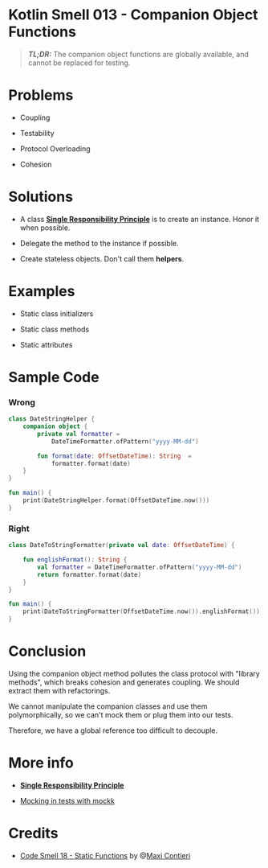 # Kotlin Smell 013 - Companion Object Functions

> ***TL;DR:*** The companion object functions are globally available, and cannot be replaced for testing.

# Problems

*   Coupling
    
*   Testability
    
*   Protocol Overloading
    
*   Cohesion
    

# Solutions

*   A class [**Single Responsibility Principle**](https://en.wikipedia.org/wiki/Single-responsibility_principle) is to create an instance. Honor it when possible.
    
*   Delegate the method to the instance if possible.
    
*   Create stateless objects. Don't call them **helpers**.
    

# Examples

*   Static class initializers
    
*   Static class methods
    
*   Static attributes
    

# Sample Code

### Wrong

```kotlin
class DateStringHelper {
    companion object {
        private val formatter = 
            DateTimeFormatter.ofPattern("yyyy-MM-dd")

        fun format(date: OffsetDateTime): String  =
            formatter.format(date)
    }
}

fun main() {
    print(DateStringHelper.format(OffsetDateTime.now()))
}
```

### Right

```kotlin
class DateToStringFormatter(private val date: OffsetDateTime) {

    fun englishFormat(): String {
        val formatter = DateTimeFormatter.ofPattern("yyyy-MM-dd")
        return formatter.format(date)
    }
}

fun main() {
    print(DateToStringFormatter(OffsetDateTime.now()).englishFormat())
}
```

# Conclusion

Using the companion object method pollutes the class protocol with "library methods", which breaks cohesion and generates coupling. We should extract them with refactorings.

We cannot manipulate the companion classes and use them polymorphically, so we can't mock them or plug them into our tests.

Therefore, we have a global reference too difficult to decouple.

# More info

*   [**Single Responsibility Principle**](https://en.wikipedia.org/wiki/Single-responsibility_principle)
    
*   [Mocking in tests with mockk](https://mockk.io/)
    

# Credits

*   [Code Smell 18 - Static Functions](https://maximilianocontieri.com/code-smell-18-static-functions) by @[Maxi Contieri](@mcsee)